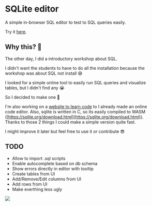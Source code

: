 # SQLite editor

A simple in-browser SQL editor to test to SQL queries easily.

Try it [here](https://sqlite-editor.vercel.app).

## Why this? 🤔

The other day, I did a introductory workshop about SQL.

I didn't want the students to have to do all the installation because the workshop was about SQL not install 😅

I looked for a simple online tool to easily run SQL queries and visualize tables, but I didn't find any 😭

So I decided to make one 😬

I'm also working on a [website to learn code](https://codepassport.dev) to I already made an online code editor. Also, sqlite is written in C, so its easily compiled to WASM ([https://sqlite.org/download.html](https://sqlite.org/download.html)). Thanks to those 2 things I could make a simple version quite fast.

I might improve it later but feel free to use it or contribute 😎

## TODO

- Allow to import .sql scripts
- Enable autocomplete based on db schema
- Show errors directly in editor with tooltip
- Create tables from UI
- Add/Remove/Edit columns from UI
- Add rows from UI
- Make everthing less ugly

![](https://media.giphy.com/media/v1.Y2lkPTc5MGI3NjExZXp6ZzFpYTNtMnF2Mjdvc3p0aTA4a3A4cmE0ZHpnbDVjcGVsN2ZjZiZlcD12MV9naWZzX3NlYXJjaCZjdD1n/xUPOqo6E1XvWXwlCyQ/giphy.gif)
